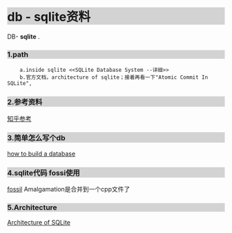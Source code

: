 # db - sqlite资料


DB- **sqlite** .
<!--more-->

<!-- 注释,此处是style -->
<style>
h3,h1 {
background : lightgray;
}

h3:hover {
color : red;
}
</style>

### 1.path
```
    a.inside sqlite <<SQLite Database System --详细>>
    b.官方文档，architecture of sqlite；接着再看一下"Atomic Commit In SQLite", 
```
### 2.参考资料
[知乎参考](https://www.zhihu.com/question/22819578)

### 3.简单怎么写个db
[how to build a database](https://cstack.github.io/db_tutorial/)


### 4.sqlite代码 fossi使用
[fossil](https://www.fossil-scm.org/index.html/doc/trunk/www/quickstart.wiki)  Amalgamation是合并到一个cpp文件了

### 5.Architecture
[Architecture of SQLite](https://www.sqlite.org/arch.html)

